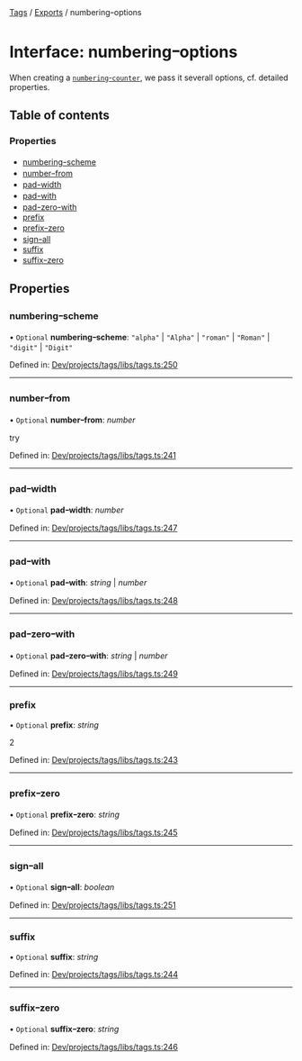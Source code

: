 [Tags](../README.md) / [Exports](../modules.md) / numberingｰoptions

# Interface: numberingｰoptions

When creating a [`numberingｰcounter`](../classes/numbering_counter.md), we pass it severall options, cf. detailed properties.

## Table of contents

### Properties

- [numberingｰscheme](numbering_options.md#numberingｰscheme)
- [numberｰfrom](numbering_options.md#numberｰfrom)
- [padｰwidth](numbering_options.md#padｰwidth)
- [padｰwith](numbering_options.md#padｰwith)
- [padｰzeroｰwith](numbering_options.md#padｰzeroｰwith)
- [prefix](numbering_options.md#prefix)
- [prefixｰzero](numbering_options.md#prefixｰzero)
- [signｰall](numbering_options.md#signｰall)
- [suffix](numbering_options.md#suffix)
- [suffixｰzero](numbering_options.md#suffixｰzero)

## Properties

### numberingｰscheme

• `Optional` **numberingｰscheme**: ``"alpha"`` \| ``"Alpha"`` \| ``"roman"`` \| ``"Roman"`` \| ``"digit"`` \| ``"Digit"``

Defined in: [Dev/projects/tags/libs/tags.ts:250](https://github.com/jr-grenoble/tags/blob/d82fab7/libs/tags.ts#L250)

___

### numberｰfrom

• `Optional` **numberｰfrom**: *number*

try

Defined in: [Dev/projects/tags/libs/tags.ts:241](https://github.com/jr-grenoble/tags/blob/d82fab7/libs/tags.ts#L241)

___

### padｰwidth

• `Optional` **padｰwidth**: *number*

Defined in: [Dev/projects/tags/libs/tags.ts:247](https://github.com/jr-grenoble/tags/blob/d82fab7/libs/tags.ts#L247)

___

### padｰwith

• `Optional` **padｰwith**: *string* \| *number*

Defined in: [Dev/projects/tags/libs/tags.ts:248](https://github.com/jr-grenoble/tags/blob/d82fab7/libs/tags.ts#L248)

___

### padｰzeroｰwith

• `Optional` **padｰzeroｰwith**: *string* \| *number*

Defined in: [Dev/projects/tags/libs/tags.ts:249](https://github.com/jr-grenoble/tags/blob/d82fab7/libs/tags.ts#L249)

___

### prefix

• `Optional` **prefix**: *string*

2

Defined in: [Dev/projects/tags/libs/tags.ts:243](https://github.com/jr-grenoble/tags/blob/d82fab7/libs/tags.ts#L243)

___

### prefixｰzero

• `Optional` **prefixｰzero**: *string*

Defined in: [Dev/projects/tags/libs/tags.ts:245](https://github.com/jr-grenoble/tags/blob/d82fab7/libs/tags.ts#L245)

___

### signｰall

• `Optional` **signｰall**: *boolean*

Defined in: [Dev/projects/tags/libs/tags.ts:251](https://github.com/jr-grenoble/tags/blob/d82fab7/libs/tags.ts#L251)

___

### suffix

• `Optional` **suffix**: *string*

Defined in: [Dev/projects/tags/libs/tags.ts:244](https://github.com/jr-grenoble/tags/blob/d82fab7/libs/tags.ts#L244)

___

### suffixｰzero

• `Optional` **suffixｰzero**: *string*

Defined in: [Dev/projects/tags/libs/tags.ts:246](https://github.com/jr-grenoble/tags/blob/d82fab7/libs/tags.ts#L246)
